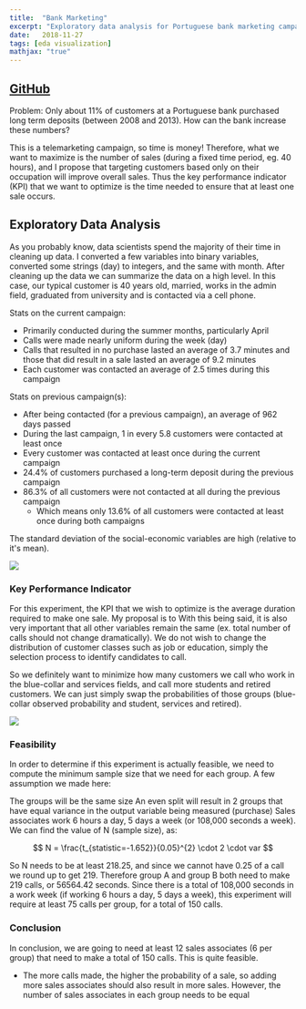 ```yaml
---
title:  "Bank Marketing"
excerpt: "Exploratory data analysis for Portuguese bank marketing campaign."
date:   2018-11-27
tags: [eda visualization]
mathjax: "true"
---
```


## [GitHub](https://github.com/mkm29/DataScience/blob/master/thinkful/unit/1/capstone/Bank%20Marketing.ipynb)

Problem: Only about 11% of customers at a Portuguese bank purchased long term deposits (between 2008 and 2013). How can the bank increase these numbers?

This is a telemarketing campaign, so time is money! Therefore, what we want to maximize is the number of sales (during a fixed time period, eg. 40 hours), and I propose that targeting customers based only on their occupation will improve overall sales. Thus the key performance indicator (KPI) that we want to optimize is the time needed to ensure that at least one sale occurs.

## Exploratory Data Analysis

As you probably know, data scientists spend the majority of their time in cleaning up data. I converted a few variables into binary variables, converted some strings (day) to integers, and the same with month. After cleaning up the data we can summarize the data on a high level. In this case, our typical customer is 40 years old, married, works in the admin field, graduated from university and is contacted via a cell phone. 

Stats on the current campaign:

  * Primarily conducted during the summer months, particularly April
  * Calls were made nearly uniform during the week (day)
  * Calls that resulted in no purchase lasted an average of 3.7 minutes and those that did result in a sale lasted an average of 9.2 minutes
  * Each customer was contacted an average of 2.5 times during this campaign
 
Stats on previous campaign(s):

  * After being contacted (for a previous campaign), an average of 962 days passed
  * During the last campaign, 1 in every 5.8 customers were contacted at least once
  * Every customer was contacted at least once during the current campaign
  * 24.4% of customers purchased a long-term deposit during the previous campaign
  * 86.3% of all customers were not contacted at all during the previous campaign
    * Which means only 13.6% of all customers were contacted at least once during both campaigns

The standard deviation of the social-economic variables are high (relative to it's mean).


<img src="{{site.baseurl}}/images/posts/1-eda-bar-plots.png">


### Key Performance Indicator

For this experiment, the KPI that we wish to optimize is the average duration required to make one sale. My proposal is to With this being said, it is also very important that all other variables remain the same (ex. total number of calls should not change dramatically). We do not wish to change the distribution of customer classes such as job or education, simply the selection process to identify candidates to call.

So we definitely want to minimize how many customers we call who work in the blue-collar and services fields, and call more students and retired customers. We can just simply swap the probabilities of those groups (blue-collar observed probability and student, services and retired).


<img src="{{site.baseurl}}/images/posts/1-eda-joint-kde-plot.png">


### Feasibility
In order to determine if this experiment is actually feasible, we need to compute the minimum sample size that we need for each group. A few assumption we made here:

The groups will be the same size
An even split will result in 2 groups that have equal variance in the output variable being measured (purchase)
Sales associates work 6 hours a day, 5 days a week (or 108,000 seconds a week). We can find the value of N (sample size), as:

$$ N = \frac{t_{statistic=-1.652}}{0.05}^{2} \cdot 2 \cdot var $$

So N needs to be at least 218.25, and since we cannot have 0.25 of a call we round up to get 219. Therefore group A and group B both need to make 219 calls, or 56564.42 seconds. Since there is a total of 108,000 seconds in a work week (if working 6 hours a day, 5 days a week), this experiment will require at least 75 calls per group, for a total of 150 calls.


### Conclusion

In conclusion, we are going to need at least 12 sales associates (6 per group) that need to make a total of 150 calls. This is quite feasible.

  * The more calls made, the higher the probability of a sale, so adding more sales associates should also result in more sales. However, the number of sales associates in each group needs to be equal
